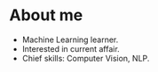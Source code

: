 # About me 

- Machine Learning learner.
- Interested in current affair.
- Chief skills: Computer Vision, NLP.
  
